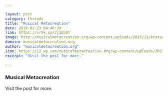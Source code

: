 ```yaml
---

layout: post
category: threads
title: "Musical Metacreation"
date: 2018-01-23 04:46:29
link: https://vrhk.co/2j1U50Y
image: http://musicalmetacreation.org/wp-content/uploads/2015/11/ktatar-300x300.jpg
domain: musicalmetacreation.org
author: "musicalmetacreation.org"
icon: https://i2.wp.com/musicalmetacreation.org/wp-content/uploads/2017/06/cropped-19993740.png?fit=180%2C180
excerpt: "Visit the post for more."

---
```


### Musical Metacreation

Visit the post for more.